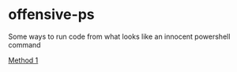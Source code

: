 # offensive-ps
Some ways to run code from what looks like an innocent powershell command

[Method 1](https://github.com/starchyunderscore/offensive-ps/tree/main/method-1)
